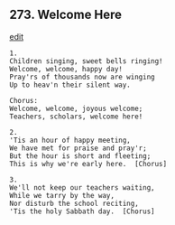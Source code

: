 
## 273.  Welcome Here
[edit](https://docs.google.com/document/d/1kOlvM7BreEm0iZ1QsTG%2DFxTJDqnVFsRE/edit?mode=html)



    1.
    Children singing, sweet bells ringing!
    Welcome, welcome, happy day!
    Pray'rs of thousands now are winging
    Up to heav'n their silent way.

    Chorus:
    Welcome, welcome, joyous welcome;
    Teachers, scholars, welcome here!

    2.
    'Tis an hour of happy meeting,
    We have met for praise and pray'r;
    But the hour is short and fleeting;
    This is why we're early here.  [Chorus]

    3.
    We'll not keep our teachers waiting,
    While we tarry by the way,
    Nor disturb the school reciting,
    'Tis the holy Sabbath day.  [Chorus]
